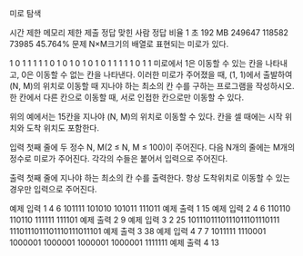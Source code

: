 미로 탐색

시간 제한	메모리 제한	제출	정답	맞힌 사람	정답 비율
1 초	192 MB	249647	118582	73985	45.764%
문제
N×M크기의 배열로 표현되는 미로가 있다.

1	0	1	1	1	1
1	0	1	0	1	0
1	0	1	0	1	1
1	1	1	0	1	1
미로에서 1은 이동할 수 있는 칸을 나타내고, 0은 이동할 수 없는 칸을 나타낸다. 이러한 미로가 주어졌을 때, (1, 1)에서 출발하여 (N, M)의 위치로 이동할 때 지나야 하는 최소의 칸 수를 구하는 프로그램을 작성하시오. 한 칸에서 다른 칸으로 이동할 때, 서로 인접한 칸으로만 이동할 수 있다.

위의 예에서는 15칸을 지나야 (N, M)의 위치로 이동할 수 있다. 칸을 셀 때에는 시작 위치와 도착 위치도 포함한다.

입력
첫째 줄에 두 정수 N, M(2 ≤ N, M ≤ 100)이 주어진다. 다음 N개의 줄에는 M개의 정수로 미로가 주어진다. 각각의 수들은 붙어서 입력으로 주어진다.

출력
첫째 줄에 지나야 하는 최소의 칸 수를 출력한다. 항상 도착위치로 이동할 수 있는 경우만 입력으로 주어진다.

예제 입력 1
4 6
101111
101010
101011
111011
예제 출력 1
15
예제 입력 2
4 6
110110
110110
111111
111101
예제 출력 2
9
예제 입력 3
2 25
1011101110111011101110111
1110111011101110111011101
예제 출력 3
38
예제 입력 4
7 7
1011111
1110001
1000001
1000001
1000001
1000001
1111111
예제 출력 4
13
